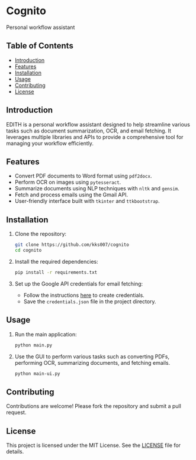 # Cognito

Personal workflow assistant

## Table of Contents

- [Introduction](#introduction)
- [Features](#features)
- [Installation](#installation)
- [Usage](#usage)
- [Contributing](#contributing)
- [License](#license)

## Introduction

EDITH is a personal workflow assistant designed to help streamline various tasks such as document summarization, OCR, and email fetching. It leverages multiple libraries and APIs to provide a comprehensive tool for managing your workflow efficiently.

## Features

- Convert PDF documents to Word format using `pdf2docx`.
- Perform OCR on images using `pytesseract`.
- Summarize documents using NLP techniques with `nltk` and `gensim`.
- Fetch and process emails using the Gmail API.
- User-friendly interface built with `tkinter` and `ttkbootstrap`.

## Installation

1. Clone the repository:
    ```sh
    git clone https://github.com/kks007/cognito
    cd cognito
    ```

2. Install the required dependencies:
    ```sh
    pip install -r requirements.txt
    ```

3. Set up the Google API credentials for email fetching:
    - Follow the instructions [here](https://developers.google.com/gmail/api/quickstart/python) to create credentials.
    - Save the `credentials.json` file in the project directory.

## Usage

1. Run the main application:
    ```sh
    python main.py
    ```

2. Use the GUI to perform various tasks such as converting PDFs, performing OCR, summarizing documents, and fetching emails.
    ```sh
    python main-ui.py
    ```
    
## Contributing

Contributions are welcome! Please fork the repository and submit a pull request.

## License

This project is licensed under the MIT License. See the [LICENSE](LICENSE) file for details.
